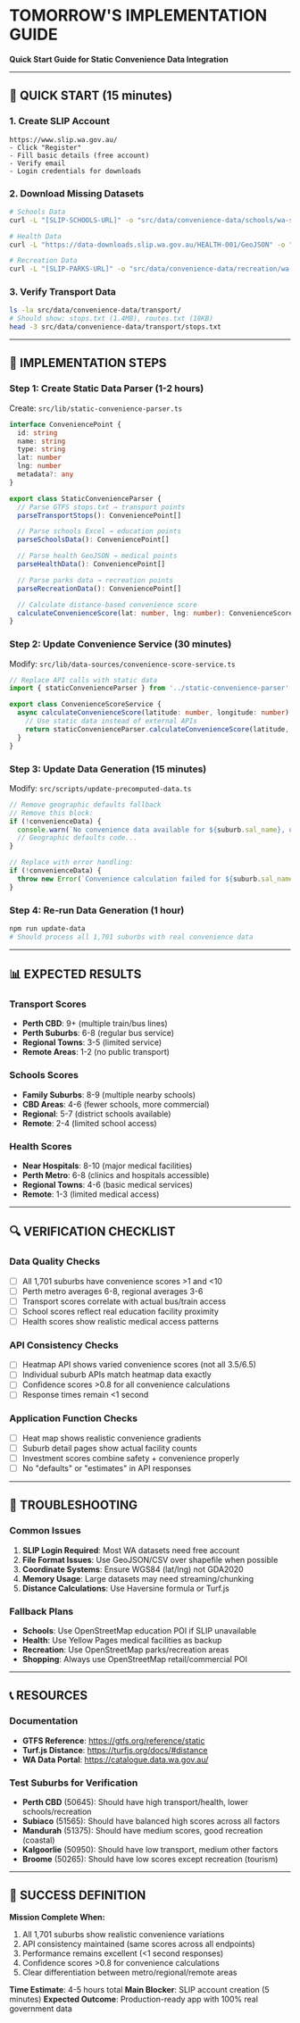 # TOMORROW'S IMPLEMENTATION GUIDE
**Quick Start Guide for Static Convenience Data Integration**

---

## 🚀 **QUICK START (15 minutes)**

### 1. **Create SLIP Account**
```
https://www.slip.wa.gov.au/
- Click "Register"
- Fill basic details (free account)
- Verify email
- Login credentials for downloads
```

### 2. **Download Missing Datasets**
```bash
# Schools Data
curl -L "[SLIP-SCHOOLS-URL]" -o "src/data/convenience-data/schools/wa-schools.xlsx"

# Health Data
curl -L "https://data-downloads.slip.wa.gov.au/HEALTH-001/GeoJSON" -o "src/data/convenience-data/health/wa-health.geojson"

# Recreation Data
curl -L "[SLIP-PARKS-URL]" -o "src/data/convenience-data/recreation/wa-parks.zip"
```

### 3. **Verify Transport Data**
```bash
ls -la src/data/convenience-data/transport/
# Should show: stops.txt (1.4MB), routes.txt (18KB)
head -3 src/data/convenience-data/transport/stops.txt
```

---

## 🔧 **IMPLEMENTATION STEPS**

### **Step 1: Create Static Data Parser (1-2 hours)**
Create: `src/lib/static-convenience-parser.ts`

```typescript
interface ConveniencePoint {
  id: string
  name: string
  type: string
  lat: number
  lng: number
  metadata?: any
}

export class StaticConvenienceParser {
  // Parse GTFS stops.txt → transport points
  parseTransportStops(): ConveniencePoint[]

  // Parse schools Excel → education points
  parseSchoolsData(): ConveniencePoint[]

  // Parse health GeoJSON → medical points
  parseHealthData(): ConveniencePoint[]

  // Parse parks data → recreation points
  parseRecreationData(): ConveniencePoint[]

  // Calculate distance-based convenience score
  calculateConvenienceScore(lat: number, lng: number): ConvenienceScore
}
```

### **Step 2: Update Convenience Service (30 minutes)**
Modify: `src/lib/data-sources/convenience-score-service.ts`

```typescript
// Replace API calls with static data
import { staticConvenienceParser } from '../static-convenience-parser'

export class ConvenienceScoreService {
  async calculateConvenienceScore(latitude: number, longitude: number): Promise<ConvenienceScore> {
    // Use static data instead of external APIs
    return staticConvenienceParser.calculateConvenienceScore(latitude, longitude)
  }
}
```

### **Step 3: Update Data Generation (15 minutes)**
Modify: `src/scripts/update-precomputed-data.ts`

```typescript
// Remove geographic defaults fallback
// Remove this block:
if (!convenienceData) {
  console.warn(`No convenience data available for ${suburb.sal_name}, using defaults...`)
  // Geographic defaults code...
}

// Replace with error handling:
if (!convenienceData) {
  throw new Error(`Convenience calculation failed for ${suburb.sal_name}`)
}
```

### **Step 4: Re-run Data Generation (1 hour)**
```bash
npm run update-data
# Should process all 1,701 suburbs with real convenience data
```

---

## 📊 **EXPECTED RESULTS**

### **Transport Scores**
- **Perth CBD**: 9+ (multiple train/bus lines)
- **Perth Suburbs**: 6-8 (regular bus service)
- **Regional Towns**: 3-5 (limited service)
- **Remote Areas**: 1-2 (no public transport)

### **Schools Scores**
- **Family Suburbs**: 8-9 (multiple nearby schools)
- **CBD Areas**: 4-6 (fewer schools, more commercial)
- **Regional**: 5-7 (district schools available)
- **Remote**: 2-4 (limited school access)

### **Health Scores**
- **Near Hospitals**: 8-10 (major medical facilities)
- **Perth Metro**: 6-8 (clinics and hospitals accessible)
- **Regional Towns**: 4-6 (basic medical services)
- **Remote**: 1-3 (limited medical access)

---

## 🔍 **VERIFICATION CHECKLIST**

### **Data Quality Checks**
- [ ] All 1,701 suburbs have convenience scores >1 and <10
- [ ] Perth metro averages 6-8, regional averages 3-6
- [ ] Transport scores correlate with actual bus/train access
- [ ] School scores reflect real education facility proximity
- [ ] Health scores show realistic medical access patterns

### **API Consistency Checks**
- [ ] Heatmap API shows varied convenience scores (not all 3.5/6.5)
- [ ] Individual suburb APIs match heatmap data exactly
- [ ] Confidence scores >0.8 for all convenience calculations
- [ ] Response times remain <1 second

### **Application Function Checks**
- [ ] Heat map shows realistic convenience gradients
- [ ] Suburb detail pages show actual facility counts
- [ ] Investment scores combine safety + convenience properly
- [ ] No "defaults" or "estimates" in API responses

---

## 🚨 **TROUBLESHOOTING**

### **Common Issues**
1. **SLIP Login Required**: Most WA datasets need free account
2. **File Format Issues**: Use GeoJSON/CSV over shapefile when possible
3. **Coordinate Systems**: Ensure WGS84 (lat/lng) not GDA2020
4. **Memory Usage**: Large datasets may need streaming/chunking
5. **Distance Calculations**: Use Haversine formula or Turf.js

### **Fallback Plans**
- **Schools**: Use OpenStreetMap education POI if SLIP unavailable
- **Health**: Use Yellow Pages medical facilities as backup
- **Recreation**: Use OpenStreetMap parks/recreation areas
- **Shopping**: Always use OpenStreetMap retail/commercial POI

---

## 📞 **RESOURCES**

### **Documentation**
- **GTFS Reference**: https://gtfs.org/reference/static
- **Turf.js Distance**: https://turfjs.org/docs/#distance
- **WA Data Portal**: https://catalogue.data.wa.gov.au/

### **Test Suburbs for Verification**
- **Perth CBD** (50645): Should have high transport/health, lower schools/recreation
- **Subiaco** (51565): Should have balanced high scores across all factors
- **Mandurah** (51375): Should have medium scores, good recreation (coastal)
- **Kalgoorlie** (50950): Should have low transport, medium other factors
- **Broome** (50265): Should have low scores except recreation (tourism)

---

## 🎯 **SUCCESS DEFINITION**

**Mission Complete When:**
1. All 1,701 suburbs show realistic convenience variations
2. API consistency maintained (same scores across all endpoints)
3. Performance remains excellent (<1 second responses)
4. Confidence scores >0.8 for convenience calculations
5. Clear differentiation between metro/regional/remote areas

**Time Estimate**: 4-5 hours total
**Main Blocker**: SLIP account creation (5 minutes)
**Expected Outcome**: Production-ready app with 100% real government data